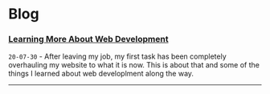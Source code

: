 # Blog

### [Learning More About Web Development](blog/0_learning_more_about_web_development/post.html)

`20-07-30` - After leaving my job, my first task has been completely overhauling my website to what it is now. This is about that and some of the things I learned about web developlment along the way.

---
